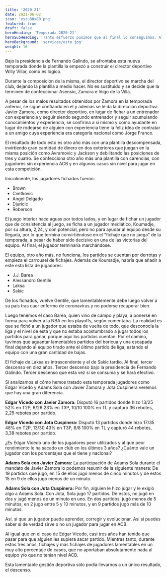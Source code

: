 ```yaml
---
title: '2020-21'
date: 2021-06-02
icon: 'estu80x80.png'
featured: true
draft: false
heroHeading: 'Temporada 2020-21'
heroSubHeading: 'Tanto esfuerzo pusimos que al final lo conseguimos. Al final, descendimos.'
heroBackground: 'services/estu.jpg'
weight: 16
---
```


Bajo la presidencia de Fernando Galindo, se afrontaba esta nueva temporada donde la plantilla la empezó a construir el director deportivo Willy Villar, como es lógico.

Durante la composición de la misma, el director deportivo se marcha del club, dejando la plantilla a medio hacer. No es sustituido y se decide que la terminen de confeccionar Asensio, Zamora e Iñigo de la Villa. 

A pesar de los malos resultados obtenidos por Zamora en la temporada anterior, se sigue confiando en el y además se le da la dirección deportiva. Javier Zamora, como director deportivo, en lugar de fichar a un entrenador con experiencia y seguir siendo segundo entrenador y seguir acumulando conocimientos y experiencia, se confirma a sí mismo y como ayudante en lugar de rodearse de alguien con experiencia tiene la feliz idea de contratar a un amigo cuya experiencia era categoría nacional como Jorge Franco.

El resultado de todo esto es otro año más con una plantilla descompensada, invirtiendo gran cantidad de dinero en dos exteriores que juegan en la misma posición como Avramovic y Jackson y debilitando las posiciones de tres y cuatro. Se confecciona otro año más una plantilla con carencias, con jugadores sin experiencia ACB y en algunos casos sin nivel para jugar en esta competición. 

Inicialmente, los jugadores fichados fueron:
* Brown
* Cvetkovic
* Angel Delgado
* Djuricic
* Roberson

El juego interior hace aguas por todos lados, y en lugar de fichar un jugador que de consistencia al juego, se ficha a un jugador mediático, Koumadje, por su altura, 2,24, y con potencial, pero no para ayudar al equipo desde su llegada, por lo que termina convirtiéndose en el "fichaje que no juega" de la temporada, a pesar de haber sido decisivo en una de las victorias del equipo. Al final, el jugador terminaría marchándose.

El equipo, otro año más, no funciona, los partidos se cuentan por derrotas y empieza el carrousel de fichajes. Además de Koumadje, habría que añadir a este esta lista de jugadores:
* J.J. Barea
* Alessandro Gentile
* Laksa
* Sakic

De los fichados, vuelve Gentile, que lamentablemente debe luego volver a su país tras caer enfermo de coronavirus y no poderse recuperar bien.

Luego tenemos el caso Barea, quien vino de campo y playa, a ponerse en forma para volver a la NBA en los playoffs, según comentaba. La realidad es que se fichó a un jugador que estaba de vuelta de todo, que desconocía la liga y el nivel de esta y que no estaba acostumbrado a jugar todos los partidos para ganar, porque aquí los partidos cuentan. Por el camino, tuvimos que aguantar lamentables partidos del boricua y una escapada final dejando al equipo tirado ante el último partido de liga, estando el equipo con una gran cantidad de bajas.

El fichaje de Laksa es intrascendente y el de Sakic tardío. Al final, tercer descenso en diez años. Tercer descenso bajo la presidencia de Fernando Galindo. Tercer descenso que esta vez sí se consuma y se hará efectivo.

Si analizamos el cómo hemos tratado esta temporada jugadores como Edgar Vicedo y Adams Sola con Javier Zamora y Jota Cuspinera veremos que hay una gran diferencia.

**Edgar Vicedo con Javier Zamora:**
Disputó 16 partidos donde hizo 13/25 52% en T2P, 6/26 23% en T3P, 10/10 100% en TL y capturó 36 rebotes, 2,25 rebotes por partido.

**Edgar Vicedo con Jota Cuspinera:**
Disputó 13 partidos donde hizo 17/35 48% en T2P, 13/30 43% en T3P, 8/8 100% en TL y capturó 44 rebotes, 3,38 rebotes por partido.

¿Es Edgar Vicedo uno de los jugadores peor utilizados y al que peor rendimiento le ha sacado un club en los últimos 3 años? ¿Cuánto vale un jugador con los porcentajes que el tiene y nacional?

**Adams Sola con Javier Zamora:**
La participación de Adams Sola durante el mandato de Javier Zamora lo podemos resumir de la siguiente manera: De 19 partidos que jugó, en 15 de ellos jugó menos de cinco minutos y de estos 15 en 9 de ellos jugó menos de un minuto.

**Adams Sola con Jota Cuspinera:**
Por fin, alguien le hizo jugar y le exigió algo a Adams Sola. Con Jota, Sola jugó 17 partidos. De estos, no jugó en dos y jugó menos de un minuto en uno. En dos partidos, jugó menos de 5 minutos, en 2 jugó entre 5 y 10 minutos, y en 9 partidos jugó más de 10 minutos. 

Así, si que un jugador puede aprender, corregir y evolucionar. Así si puedes saber si de verdad sirve o no un jugador para jugar en ACB.

Al igual que en el caso de Edgar Vicedo, casi tres años han tenido que pasar para que alguien les supiera sacar partido. Mientras tanto, durante estos tres años, fichajes y más fichajes de jugadores lamentables en un muy alto porcentaje de casos, que no aportaban absolutamente nada al equipo y/o que no tenían nivel ACB. 

Esta lamentable gestión deportiva sólo podía llevarnos a un único resultado, el descenso.

